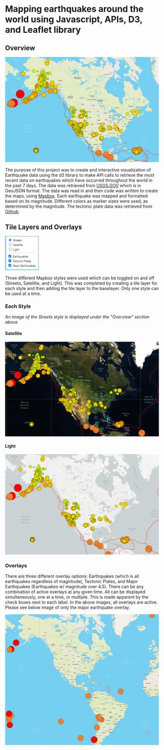 # Mapping earthquakes around the world using Javascript, APIs, D3, and Leaflet library

## Overview

![overview](./Earthquake_Challenge/images/streets.png)

The purpose of this project was to create and interactive visualization of Earthquake data using the d3 library to make API calls to retrieve the most
recent data on earthquakes which have occurred throughout the world in the past 7 days. The data was retrieved from [USGS.GOV](https://earthquake.usgs.gov/earthquakes/feed/v1.0/summary/all_week.geojson) which is in GeoJSON format. The data was read in and then code was written to create the maps, using [Mapbox](https://www.mapbox.com/). Each earthquake was mapped and formatted based on its magnitude. Different colors as marker sizes were used, as determined by the magnitude. The tectonic plate data was retrieved from [Github](https://raw.githubusercontent.com/fraxen/tectonicplates/master/GeoJSON/PB2002_boundaries.json).

## Tile Layers and Overlays

![tile layers and overlays](./Earthquake_Challenge/images/tilelayer%20and%20overlays.png)

Three different Mapbox styles were used which can be toggled on and off (Streets, Satellite, and Light). This was completed by creating a tile layer for each style and then adding
the tile layer to the baselayer. Only one style can be used at a time. 

### Each Style

*An image of the Streets style is displayed under the "Overview" section above*

#### Satellite

![satellite](./Earthquake_Challenge/images/satellite.png)

#### Light

![light](./Earthquake_Challenge/images/light.png)

### Overlays

There are three different overlay options: Earthquakes (which is all earthquakes regardless of magnitude), Tectonic Plates, and Major Earthquakes (Earthquakes w/ magnitude over 4.5). 
There can be any combination of active overlays at any given time. All can be displayed simultaneously, one at a time, or multiple. This is made apparent by the check boxes next to each label. In the above images, all overlays are active. Please see below image of only the major earthquake overlay. 

![major](./Earthquake_Challenge/images/major%20eqs.png)